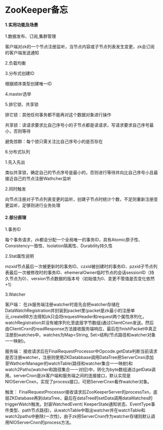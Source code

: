 # ZooKeeper备忘

####	1.实用功能及场景
1.数据发布、订阅,集群管理

客户端对zk的一个节点注册监听，当节点内容或子节点列表发生变更，zk会订阅的客户端发送通知

2.负载均衡

3.分布式创建ID

根据顺序类型创建唯一ID

4.master选举

5.排它锁、共享锁

排它锁：其他任何事务都不能再对这个数据对象进行操作

共享锁：读请求要求比自己序号小的子节点都是读请求，写请求要求自己序号最小，否则等待

避免惊群：每个锁只需关注比自己序号小的是否存在

6.分布式队列

1.先入先出

类似共享锁，确定自己的节点序号是最小的，否则进行等待并向比自己序号小且最接近自己的节点注册Wathcher监听

2.同时触发

向节点注册对子节点列表变更的监听，创建子节点时统计个数，不足则重新注册变更监听，足够则进行业务处理

####	2.部分原理
1.事务ID

每个事务请求，zk都会分配一个全局唯一的事务ID，具有Atomic原子性、Consistency一致性、Isolation隔离性、Durability持久性

2.Stat属性说明

mzxid节点最后一次被更新时的事务ID、czxid被创建时的事务ID、pzxid子节点列表最后一次被修改时的事务ID、ehemeralOwner临时节点的会话sessionID（持久节点为0）、version节点数据的版本号（初始值为0、变更不管值是否变化依然+1）

3.Watcher

客户端：
在zk服务端注册watcher时首先会把watcher存储在DataWatchRegistration并封装到packet里(packet是zk最小的注册单元,createBB方法得知zk只会将requestHeader和request两个属性序列化，watchRegistration并没有被序列化至底层字节数组)通过ClientCnxn发送。然后由ClientCnxn的readResponse方法接收服务端响应，最后在finishPacket中真正注册到watches中，watches为Map<String, Set<Watcher>>结构(节点路径和watcher对象一一映射)。

服务端：
接收请求后在FinalRequestProcessor中Opcode.getData判断当前请求是否注册watcher，注册则使用ZKDatabbase调用DataTree把ServerCnxn添加至WathcerManager的watchTable(路径和watcher集合一一映射)和watch2Paths(watcher和路径集合一一对应)中，转化为byte数组通过getData调用。serverCnxn是zk客户端和服务端之间的连接接口，默认实现是NIOServerCnxn，实现了process接口，可把ServerCnxn看作watcher对象。

触发：
FinalRequestProcessor接收请求后ZooKeeperServer的processTxn，底层ZKDatabase再到dataTree，最后在dataTree的setData调用dataWatches的triggerWatch触发。封装WatchedEvent(
KeeperState通知状态、EventType事件类型、path节点路径)，从watchTable中取出watcher并在watchTable和watch2paths中删除(一次性)，由于zk把ServerCnxn作为watcher存储则默认调用NIOServerCnxn的process方法。








